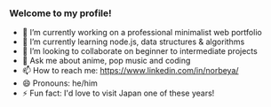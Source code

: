 ### Welcome to my profile!

- 🔭 I’m currently working on a professional minimalist web portfolio
- 🌱 I’m currently learning node.js, data structures & algorithms
- 👯 I’m looking to collaborate on beginner to intermediate projects
- 💬 Ask me about anime, pop music and coding
- 📫 How to reach me: https://www.linkedin.com/in/norbeya/
- 😄 Pronouns: he/him
- ⚡ Fun fact: I'd love to visit Japan one of these years!

